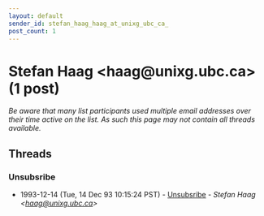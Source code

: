 ```yaml
---
layout: default
sender_id: stefan_haag_haag_at_unixg_ubc_ca_
post_count: 1
---
```


# Stefan Haag <haag<span>@</span>unixg.ubc.ca> (1 post)

_Be aware that many list participants used multiple email addresses over their time active on the list. As such this page may not contain all threads available._

## Threads

### Unsubsribe
+ 1993-12-14 (Tue, 14 Dec 93 10:15:24 PST) - [Unsubsribe](/archive/1993/12/59fa13e48980e0c029e30f50ea9a4084a527bef67d19a9866cba56ed6373843b) - _Stefan Haag \<haag@unixg.ubc.ca\>_

